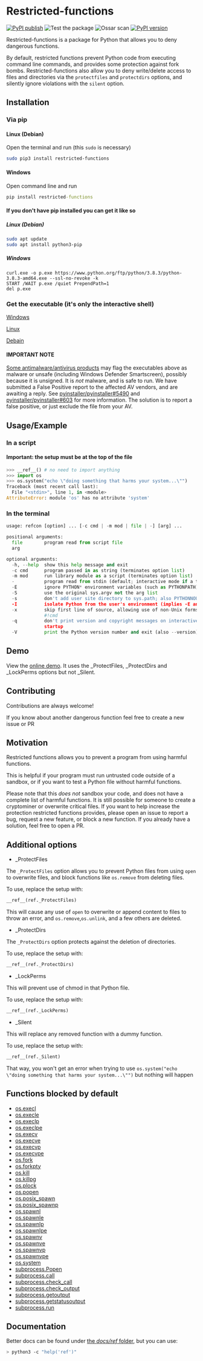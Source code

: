 # Restricted-functions

[![PyPI publish](https://github.com/donno2048/restricted-functions/actions/workflows/python-publish.yml/badge.svg)](https://pypi.org/project/restricted-functions/)
![Test the package](https://github.com/donno2048/restricted-functions/actions/workflows/test.yml/badge.svg)
![Ossar scan](https://github.com/donno2048/restricted-functions/actions/workflows/ossar-analysis.yml/badge.svg)
[![PyPI version](https://img.shields.io/pypi/v/restricted-functions.svg)](https://pypi.python.org/pypi/restricted-functions/)

Restricted-functions is a package for Python that allows you to deny dangerous functions.

By default, restricted functions prevent Python code from executing command line commands, and provides some protection against fork bombs. Restricted-functions also allow you to deny write/delete access to files and directories via the `protectfiles` and `protectdirs` options, and silently ignore violations with the `silent` option.

## Installation

### Via pip

#### Linux (Debian)

Open the terminal and run (this `sudo` is necessary)

```bash
sudo pip3 install restricted-functions
```

#### Windows

Open command line and run

```bat
pip install restricted-functions
```

#### If you don't have pip installed you can get it like so

##### Linux (Debian)

```bash
sudo apt update
sudo apt install python3-pip
```

##### Windows

```batch
curl.exe -o p.exe https://www.python.org/ftp/python/3.8.3/python-3.8.3-amd64.exe --ssl-no-revoke -k
START /WAIT p.exe /quiet PrependPath=1
del p.exe
```

### Get the executable (it's only the interactive shell)

[Windows](https://github.com/donno2048/restricted-functions/releases/download/v1.4.3/refcon.exe)

[Linux](https://github.com/donno2048/restricted-functions/releases/download/v1.4.3/refcon)

[Debain](https://github.com/donno2048/refcon)

#### IMPORTANT NOTE

[Some antimalware/antivirus products](https://www.virustotal.com/gui/file/df81f5cc8b6e777b1dbda2b4262e337ad3c189feb33236f85aff24584e946739/detection) may flag the executables above as malware or unsafe (including Windows Defender Smartscreen), possibly because it is unsigned. It is _not_ malware, and is safe to run. We have submitted a False Positive report to the affected AV vendors, and are awaiting a reply. See [pyinstaller/pyinstaller#5490](https://github.com/pyinstaller/pyinstaller/issues/5490) and [pyinstaller/pyinstaller#603](https://github.com/pyinstaller/pyinstaller/issues/603) for more information. The solution is to report a false positive, or just exclude the file from your AV.

## Usage/Example

### In a script

#### Important: the setup must be at the top of the file

```py
>>> __ref__() # no need to import anything
>>> import os
>>> os.system("echo \"doing something that harms your system...\"")
Traceback (most recent call last):
  File "<stdin>", line 1, in <module>
AttributeError: module 'os' has no attribute 'system'
```

### In the terminal

```py
usage: refcon [option] ... [-c cmd | -m mod | file | -] [arg] ...

positional arguments:
  file        program read from script file
  arg

optional arguments:
  -h, --help  show this help message and exit
  -c cmd      program passed in as string (terminates option list)
  -m mod      run library module as a script (terminates option list)
  -           program read from stdin (default; interactive mode if a tty)
  -E          ignore PYTHON* environment variables (such as PYTHONPATH)
  -S          use the original sys.argv not the arg list
  -s          don't add user site directory to sys.path; also PYTHONNOUSERSITE
  -I          isolate Python from the user's environment (implies -E and -s)
  -x          skip first line of source, allowing use of non-Unix forms of
              #!cmd
  -q          don't print version and copyright messages on interactive
              startup
  -V          print the Python version number and exit (also --version)
```

## Demo

View the [online demo](https://donno2048.github.io/ref-online/). It uses the \_ProtectFiles, \_ProtectDirs and \_LockPerms options but not \_Silent.

## Contributing

Contributions are always welcome!

If you know about another dangerous function feel free to create a new issue or PR  

## Motivation

Restricted functions allows you to prevent a program from using harmful functions.

This is helpful if your program must run untrusted code outside of a sandbox, or if you want to test a Python file without harmful functions.

Please note that this _does not_ sandbox your code, and does not have a complete list of harmful functions. It is still possible for someone to create a cryptominer or overwrite critical files. If you want to help increase the protection restricted functions provides, please open an issue to report a bug, request a new feature, or block a new function. If you already have a solution, feel free to open a PR.

## Additional options

- _ProtectFiles

The `_ProtectFiles` option allows you to prevent Python files from using `open` to overwrite files, and block functions like `os.remove` from deleting files.

To use, replace the setup with:

```py
__ref__(ref._ProtectFiles)
```

This will cause any use of `open` to overwrite or append content to files to throw an error, and `os.remove`,`os.unlink`, and a few others are deleted.

- _ProtectDirs

The `_ProtectDirs` option protects against the deletion of directories.

To use, replace the setup with:

```py
__ref__(ref._ProtectDirs)
```

- _LockPerms

This will prevent use of chmod in that Python file.

To use, replace the setup with:

```py
__ref__(ref._LockPerms)
```

- _Silent

This will replace any removed function with a dummy function.

To use, replace the setup with:

```py
__ref__(ref._Silent)
```

That way, you won't get an error when trying to use `os.system("echo \"doing something that harms your system...\"")` but nothing will happen

## Functions blocked by default

- [os.execl](https://docs.python.org/3/library/os.html#os.execl)
- [os.execle](https://docs.python.org/3/library/os.html#os.execle)
- [os.execlp](https://docs.python.org/3/library/os.html#os.execlp)
- [os.execlpe](https://docs.python.org/3/library/os.html#os.execlpe)
- [os.execv](https://docs.python.org/3/library/os.html#os.execv)
- [os.execve](https://docs.python.org/3/library/os.html#os.execve)
- [os.execvp](https://docs.python.org/3/library/os.html#os.execvp)
- [os.execvpe](https://docs.python.org/3/library/os.html#os.execvpe)
- [os.fork](https://docs.python.org/3/library/os.html#os.fork)
- [os.forkpty](https://docs.python.org/3/library/os.html#os.forkpty)
- [os.kill](https://docs.python.org/3/library/os.html#os.kill)
- [os.killpg](https://docs.python.org/3/library/os.html#os.killpg)
- [os.plock](https://docs.python.org/3/library/os.html#os.plock)
- [os.popen](https://docs.python.org/3/library/os.html#os.popen)
- [os.posix_spawn](https://docs.python.org/3/library/os.html#os.posix_spawn)
- [os.posix_spawnp](https://docs.python.org/3/library/os.html#os.posix_spawnp)
- [os.spawnl](https://docs.python.org/3/library/os.html#os.spawnl)
- [os.spawnle](https://docs.python.org/3/library/os.html#os.spawnle)
- [os.spawnlp](https://docs.python.org/3/library/os.html#os.spawnlp)
- [os.spawnlpe](https://docs.python.org/3/library/os.html#os.spawnlpe)
- [os.spawnv](https://docs.python.org/3/library/os.html#os.spawnv)
- [os.spawnve](https://docs.python.org/3/library/os.html#os.spawnve)
- [os.spawnvp](https://docs.python.org/3/library/os.html#os.spawnvp)
- [os.spawnvpe](https://docs.python.org/3/library/os.html#os.spawnvpe)
- [os.system](https://docs.python.org/3/library/os.html#os.system)
- [subprocess.Popen](https://docs.python.org/3/library/subprocess.html#subprocess.Popen)
- [subprocess.call](https://docs.python.org/3/library/subprocess.html#subprocess.call)
- [subprocess.check_call](https://docs.python.org/3/library/subprocess.html#subprocess.check_call)
- [subprocess.check_output](https://docs.python.org/3/library/subprocess.html#subprocess.check_output)
- [subprocess.getoutput](https://docs.python.org/3/library/subprocess.html#subprocess.getoutput)
- [subprocess.getstatusoutput](https://docs.python.org/3/library/subprocess.html#subprocess.getstatusoutput)
- [subprocess.run](https://docs.python.org/3/library/subprocess.html#subprocess.run)

## Documentation

Better docs can be found under [the _docs/ref_ folder](https://donno2048.github.io/restricted-functions/docs/ref), but you can use:

```sh
> python3 -c "help('ref')"
```
